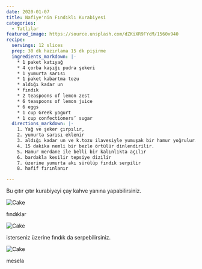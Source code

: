 ```yaml
---
date: 2020-01-07
title: Nafiye'nin Fındıklı Kurabiyesi
categories:
  - Tatlılar
featured_image: https://source.unsplash.com/dZKiXR9FYcM/1560x940
recipe:
  servings: 12 slices
  prep: 30 dk hazırlama 15 dk pişirme
  ingredients_markdown: |-
    * 1 paket katıyağ
    * 4 çorba kaşığı pudra şekeri
    * 1 yumurta sarısı
    * 1 paket kabartma tozu
    * aldığı kadar un
    * fındık
    * 2 teaspoons of lemon zest
    * 6 teaspoons of lemon juice
    * 6 eggs
    * 1 cup Greek yogurt
    * 1 cup confectioners’ sugar
  directions_markdown: |-
    1. Yağ ve şeker çırpılır,
    2. yumurta sarısı eklenir
    3. aldığı kadar un ve k.tozu ilavesiyle yumuşak bir hamur yoğrulur.
    4. 15 dakika nemli bir bezle örtülür dinlendirilir.
    5. Hamur merdane ile belli bir kalınlıkta açılır
    6. bardakla kesilir tepsiye dizilir
    7. üzerine yumurta akı sürülüp fındık serpilir
    8. hafif fırınlanır

---
```

Bu çıtır çıtır kurabiyeyi çay kahve yanına yapabilirsiniz.

![Cake](https://source.unsplash.com/AEYdJTleZc0)

fındıklar

![Cake](https://source.unsplash.com/dZKiXR9FYcM)

isterseniz üzerine fındık da serpebilirsiniz.

![Cake](https://source.unsplash.com/i9efeWIuDBA)

mesela 
